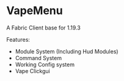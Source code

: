 # VapeMenu
A Fabric Client base for 1.19.3

Features:
  - Module System (Including Hud Modules)
  - Command System
  - Working Config system
  - Vape Clickgui
